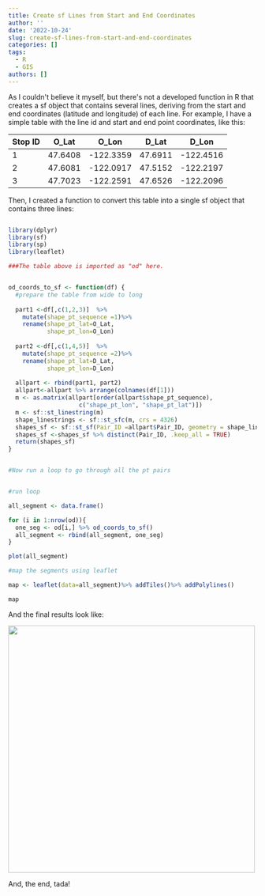 ```yaml
---
title: Create sf Lines from Start and End Coordinates
author: ''
date: '2022-10-24'
slug: create-sf-lines-from-start-and-end-coordinates
categories: []
tags:
  - R
  - GIS
authors: []
---
```



As I couldn't believe it myself, but there's not a developed function in R that creates a sf object that contains several lines, deriving from the start and end coordinates (latitude and longitude) of each line. For example, I have a simple table with the line id and start and end point coordinates, like this:




| Stop ID       |  O_Lat    | O_Lon  |  D_Lat |D_Lon
|---------------------------------------|-------|------|---|---|
| 1 |   47.6408    |    -122.3359  | 47.6911  |  -122.4516 |
| 2 |   47.6081    |   -122.0917   | 47.5152  |-122.2197   |
| 3 |     47.7023  |  -122.2591    |  47.6526 | -122.2096  |

Then, I created a function to convert this table into a single sf object that contains three lines:



```r

library(dplyr)
library(sf)
library(sp)
library(leaflet)

###The table above is imported as "od" here.


od_coords_to_sf <- function(df) {
  #prepare the table from wide to long
  
  part1 <-df[,c(1,2,3)]  %>%
    mutate(shape_pt_sequence =1)%>%
    rename(shape_pt_lat=O_Lat,
           shape_pt_lon=O_Lon)
  
  part2 <-df[,c(1,4,5)]  %>%
    mutate(shape_pt_sequence =2)%>%
    rename(shape_pt_lat=D_Lat,
           shape_pt_lon=D_Lon)
  
  allpart <- rbind(part1, part2)
  allpart<-allpart %>% arrange(colnames(df[1]))
  m <- as.matrix(allpart[order(allpart$shape_pt_sequence),
                    c("shape_pt_lon", "shape_pt_lat")])
  m <- sf::st_linestring(m)
  shape_linestrings <- sf::st_sfc(m, crs = 4326)
  shapes_sf <- sf::st_sf(Pair_ID =allpart$Pair_ID, geometry = shape_linestrings)
  shapes_sf <-shapes_sf %>% distinct(Pair_ID, .keep_all = TRUE)
  return(shapes_sf)
}


#Now run a loop to go through all the pt pairs


#run loop

all_segment <- data.frame()

for (i in 1:nrow(od)){
  one_seg <- od[i,] %>% od_coords_to_sf()
  all_segment <- rbind(all_segment, one_seg)
}

plot(all_segment)

#map the segments using leaflet

map <- leaflet(data=all_segment)%>% addTiles()%>% addPolylines()

map

```

And the final results look like:





<img src="https://github.com/adventuremeng/website_img/blob/master/post/two_coords_line/coords_to_line.PNG?raw=true" alt="" width=500px />


And, the end, tada!

